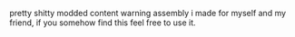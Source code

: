 pretty shitty modded content warning assembly i made for myself and my friend, if you somehow find this feel free to use it.
